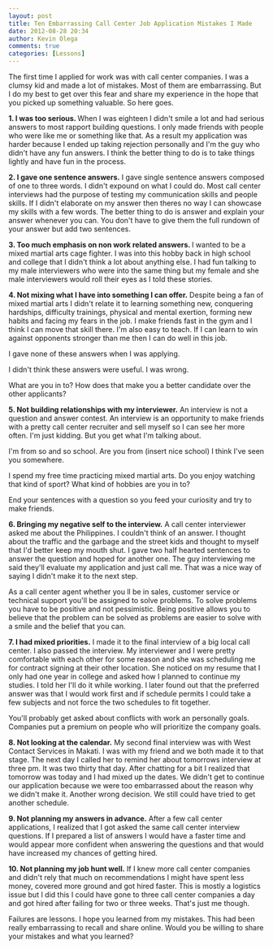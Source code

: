 ```yaml
---
layout: post
title: Ten Embarrassing Call Center Job Application Mistakes I Made
date: 2012-08-28 20:34
author: Kevin Olega
comments: true
categories: [Lessons]
---
```

The first time I applied for work was with call center companies. I was a clumsy kid and made a lot of mistakes. Most of them are embarrassing. But I do my best to get over this fear and share my experience in the hope that you picked up something valuable. So here goes.

<strong>1. I was too serious. </strong>When I was eighteen I didn't smile a lot and had serious answers to most rapport building questions. I only made friends with people who were like me or something like that. As a result my application was harder because I ended up taking rejection personally and I'm the guy who didn't have any fun answers. I think the better thing to do is to take things lightly and have fun in the process.

<strong>2. I gave one sentence answers.</strong> I gave single sentence answers composed of one to three words. I didn't expound on what I could do. Most call center interviews had the purpose of testing my communication skills and people skills. If I didn't elaborate on my answer then theres no way I can showcase my skills with a few words. The better thing to do is answer and explain your answer whenever you can. You don't have to give them the full rundown of your answer but add two sentences.

<strong>3. Too much emphasis on non work related answers. </strong>I wanted to be a mixed martial arts cage fighter. I was into this hobby back in high school and college that I didn't think a lot about anything else. I had fun talking to my male interviewers who were into the same thing but my female and she male interviewers would roll their eyes as I told these stories.

<strong>4. Not mixing what I have into something I can offer.</strong> Despite being a fan of mixed martial arts I didn't relate it to learning something new, conquering hardships, difficulty trainings, physical and mental exertion, forming new habits and facing my fears in the job. I make friends fast in the gym and I think I can move that skill there. I'm also easy to teach. If I can learn to win against opponents stronger than me then I can do well in this job.

I gave none of these answers when I was applying.

I didn't think these answers were useful. I was wrong.

What are you in to? How does that make you a better candidate over the other applicants?

<strong>5. Not building relationships with my interviewer.</strong> An interview is not a question and answer contest. An interview is an opportunity to make friends with a pretty call center recruiter and sell myself so I can see her more often. I'm just kidding. But you get what I'm talking about.

I'm from so and so school. Are you from (insert nice school) I think I've seen you somewhere.

I spend my free time practicing mixed martial arts. Do you enjoy watching that kind of sport? What kind of hobbies are you in to?

End your sentences with a question so you feed your curiosity and try to make friends.

<strong>6. Bringing my negative self to the interview.</strong> A call center interviewer asked me about the Philippines. I couldn't think of an answer. I thought about the traffic and the garbage and the street kids and thought to myself that I'd better keep my mouth shut. I gave two half hearted sentences to answer the question and hoped for another one. The guy interviewing me said they'll evaluate my application and just call me. That was a nice way of saying I didn't make it to the next step.

As a call center agent whether you ll be in sales, customer service or technical support you'll be assigned to solve problems. To solve problems you have to be positive and not pessimistic. Being positive allows you to believe that the problem can be solved as problems are easier to solve with a smile and the belief that you can.

<strong>7. I had mixed priorities.</strong> I made it to the final interview of a big local call center. I also passed the interview. My interviewer and I were pretty comfortable with each other for some reason and she was scheduling me for contract signing at their other location. She noticed on my resume that I only had one year in college and asked how I planned to continue my studies. I told her I'll do it while working. I later found out that the preferred answer was that I would work first and if schedule permits I could take a few subjects and not force the two schedules to fit together.

You'll probably get asked about conflicts with work an personally goals. Companies put a premium on people who will prioritize the company goals.

<strong>8. Not looking at the calendar.</strong> My second final interview was with West Contact Services in Makati. I was with my friend and we both made it to that stage. The next day I called her to remind her about tomorrows interview at three pm. It was two thirty that day. After chatting for a bit I realized that tomorrow was today and I had mixed up the dates. We didn't get to continue our application because we were too embarrassed about the reason why we didn't make it. Another wrong decision. We still could have tried to get another schedule.

<strong>9. Not planning my answers in advance.</strong> After a few call center applications, I realized that I got asked the same call center interview questions. If I prepared a list of answers I would have a faster time and would appear more confident when answering the questions and that would have increased my chances of getting hired.

<strong>10. Not planning my job hunt well.</strong> If I knew more call center companies and didn't rely that much on recommendations I might have spent less money, covered more ground and got hired faster. This is mostly a logistics issue but I did this I could have gone to three call center companies a day and got hired after failing for two or three weeks. That's just me though.

Failures are lessons. I hope you learned from my mistakes. This had been really embarrassing to recall and share online. Would you be willing to share your mistakes and what you learned?
